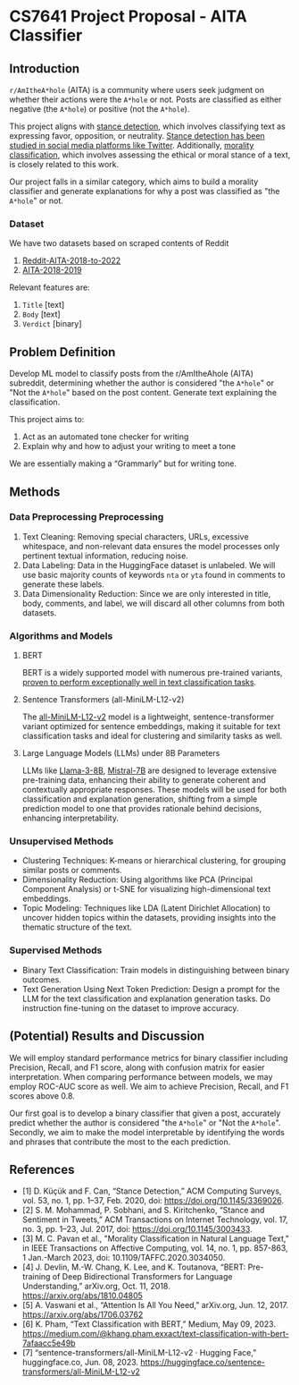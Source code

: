 # CS7641 Project Proposal - AITA Classifier

## Introduction

`r/AmItheA*hole` (AITA) is a community where users seek judgment on whether their actions were the `A*hole` or not. Posts are classified as either negative (the `A*hole`) or positive (not the `A*hole`).

This project aligns with [stance detection](https://doi.org/10.1145/3369026), which involves classifying text as expressing favor, opposition, or neutrality. [Stance detection has been studied in social media platforms like Twitter](https://dl.acm.org/doi/10.1145/3003433). Additionally, [morality classification](https://ieeexplore.ieee.org/abstract/document/9240031?casa_token=IG_eXC9q7NkAAAAA:KCDtycMz9dtUCWgSbGHLirTB7oNwhPwApNIJWJNgyHom_rv8AnsJMLXGkDiqK72t6GZNM_ULsw), which involves assessing the ethical or moral stance of a text, is closely related to this work.

Our project falls in a similar category, which aims to build a morality classifier and generate explanations for why a post was classified as "the `A*hole`" or not.

### Dataset

We have two datasets based on scraped contents of Reddit

1. [Reddit-AITA-2018-to-2022](https://huggingface.co/datasets/MattBoraske/Reddit-AITA-2018-to-2022/viewer/default/train?sort%5Bcolumn%5D=toxicity_label&sort%5Bdirection%5D=desc&p=2&row=9369)
2. [AITA-2018-2019](https://github.com/iterative/aita_dataset)

Relevant features are:

1. `Title` \[text\]
2. `Body` \[text\]
3. `Verdict` \[binary\]

## Problem Definition

Develop ML model to classify posts from the r/AmItheAhole (AITA) subreddit, determining whether the author is considered "the `A*hole`" or "Not the `A*hole`" based on the post content. Generate text explaining the classification.

This project aims to:

1. Act as an automated tone checker for writing
2. Explain why and how to adjust your writing to meet a tone

We are essentially making a “Grammarly” but for writing tone.

## Methods

### Data Preprocessing Preprocessing

1. Text Cleaning: Removing special characters, URLs, excessive whitespace, and non-relevant data ensures the model processes only pertinent textual information, reducing noise.
2. Data Labeling: Data in the HuggingFace dataset is unlabeled. We will use basic majority counts of keywords `nta` or `yta` found in comments to generate these labels.
3. Data Dimensionality Reduction: Since we are only interested in title, body, comments, and label, we will discard all other columns from both datasets.

### Algorithms and Models

1. BERT

    BERT is a widely supported model with numerous pre-trained variants, [proven to perform exceptionally well in text classification tasks](https://medium.com/@khang.pham.exxact/text-classification-with-bert-7afaacc5e49b).

2. Sentence Transformers (all-MiniLM-L12-v2)

    The [all-MiniLM-L12-v2](https://huggingface.co/sentence-transformers/all-MiniLM-L12-v2) model is a lightweight, sentence-transformer variant optimized for sentence embeddings, making it suitable for text classification tasks and ideal for clustering and similarity tasks as well.

3. Large Language Models (LLMs) under 8B Parameters

    LLMs like [Llama-3-8B](https://huggingface.co/meta-llama/Meta-Llama-3-8B), [Mistral-7B](http://mistralai/Mistral-7B-v0.1) are designed to leverage extensive pre-training data, enhancing their ability to generate coherent and contextually appropriate responses. These models will be used for both classification and explanation generation, shifting from a simple prediction model to one that provides rationale behind decisions, enhancing interpretability.

### Unsupervised Methods

* Clustering Techniques: K-means or hierarchical clustering, for grouping similar posts or comments.
* Dimensionality Reduction: Using algorithms like PCA (Principal Component Analysis) or t-SNE for visualizing high-dimensional text embeddings.
* Topic Modeling: Techniques like LDA (Latent Dirichlet Allocation) to uncover hidden topics within the datasets, providing insights into the thematic structure of the text.

### Supervised Methods

* Binary Text Classification: Train models in distinguishing between binary outcomes.
* Text Generation Using Next Token Prediction: Design a prompt for the LLM for the text classification and explanation generation tasks. Do instruction fine-tuning on the dataset to improve accuracy.

## (Potential) Results and Discussion

We will employ standard performance metrics for binary classifier including Precision, Recall, and F1 score, along with confusion matrix for easier interpretation. When comparing performance between models, we may employ ROC-AUC score as well. We aim to achieve Precision, Recall, and F1 scores above 0.8.

Our first goal is to develop a binary classifier that given a post, accurately predict whether the author is considered "the `A*hole`" or "Not the `A*hole`". Secondly, we aim to make the model interpretable by identifying the words and phrases that contribute the most to the each prediction.

## References

* [1] D. Küçük and F. Can, “Stance Detection,” ACM Computing Surveys, vol. 53, no. 1, pp. 1–37, Feb. 2020, doi: <https://doi.org/10.1145/3369026>.
* [2] S. M. Mohammad, P. Sobhani, and S. Kiritchenko, “Stance and Sentiment in Tweets,” ACM Transactions on Internet Technology, vol. 17, no. 3, pp. 1–23, Jul. 2017, doi: <https://doi.org/10.1145/3003433>.
* [3] M. C. Pavan et al., "Morality Classification in Natural Language Text," in IEEE Transactions on Affective Computing, vol. 14, no. 1, pp. 857-863, 1 Jan.-March 2023, doi: 10.1109/TAFFC.2020.3034050.
* [4] J. Devlin, M.-W. Chang, K. Lee, and K. Toutanova, “BERT: Pre-training of Deep Bidirectional Transformers for Language Understanding,” arXiv.org, Oct. 11, 2018. <https://arxiv.org/abs/1810.04805>
* [5] A. Vaswani et al., “Attention Is All You Need,” arXiv.org, Jun. 12, 2017. <https://arxiv.org/abs/1706.03762>
* [6] K. Pham, “Text Classification with BERT,” Medium, May 09, 2023. <https://medium.com/@khang.pham.exxact/text-classification-with-bert-7afaacc5e49b>
* [7] “sentence-transformers/all-MiniLM-L12-v2 · Hugging Face,” huggingface.co, Jun. 08, 2023. <https://huggingface.co/sentence-transformers/all-MiniLM-L12-v2>
‌
